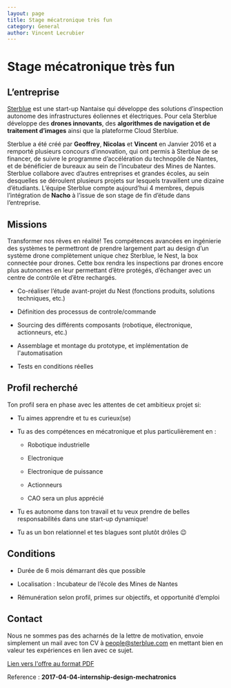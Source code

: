 ```yaml
---
layout: page
title: Stage mécatronique très fun
category: General
author: Vincent Lecrubier
---
```


Stage mécatronique très fun
===========================

L’entreprise
------------

[Sterblue](http://www.sterblue.com) est une start-up Nantaise qui
développe des solutions d’inspection autonome des infrastructures
éoliennes et électriques. Pour cela Sterblue développe des **drones
innovants**, des **algorithmes de navigation et de traitement d’images**
ainsi que la plateforme Cloud Sterblue.

Sterblue a été créé par **Geoffrey**, **Nicolas** et **Vincent** en
Janvier 2016 et a remporté plusieurs concours d’innovation, qui ont
permis à Sterblue de se financer, de suivre le programme d’accélération
du technopôle de Nantes, et de bénéficier de bureaux au sein de
l’incubateur des Mines de Nantes. Sterblue collabore avec d’autres
entreprises et grandes écoles, au sein desquelles se déroulent plusieurs
projets sur lesquels travaillent une dizaine d’étudiants. L’équipe
Sterblue compte aujourd’hui 4 membres, depuis l’intégration de **Nacho**
à l’issue de son stage de fin d’étude dans l’entreprise.

Missions
--------

Transformer nos rêves en réalité! Tes compétences avancées en ingénierie des systèmes te permettront de prendre largement part au design d’un système drone complètement unique chez Sterblue, le Nest, la box connectée pour drones. Cette box rendra les inspections par drones encore plus autonomes en leur permettant d’être protégés, d’échanger avec un centre de contrôle et d’être rechargés.

-   Co-réaliser l’étude avant-projet du Nest (fonctions produits, solutions techniques, etc.)

-   Définition des processus de controle/commande

-   Sourcing des différents composants (robotique, électronique, actionneurs, etc.)

-   Assemblage et montage du prototype, et implémentation de l'automatisation

-   Tests en conditions réelles

Profil recherché
----------------

Ton profil sera en phase avec les attentes de cet ambitieux projet si:

-   Tu aimes apprendre et tu es curieux(se)

-   Tu as des compétences en mécatronique et plus particulièrement en :

    -   Robotique industrielle

    -   Electronique

    -   Electronique de puissance

    -   Actionneurs

    -   CAO sera un plus apprécié

-   Tu es autonome dans ton travail et tu veux prendre de belles
    responsabilités dans une start-up dynamique!

-   Tu as un bon relationnel et tes blagues sont plutôt drôles 😉

Conditions
----------

-   Durée de 6 mois démarrant dès que possible

-   Localisation : Incubateur de l’école des Mines de Nantes

-   Rémunération selon profil, primes sur objectifs, et opportunité
    d’emploi

Contact
-------

Nous ne sommes pas des acharnés de la lettre de motivation, envoie
simplement un mail avec ton CV à <people@sterblue.com> en mettant bien
en valeur tes expériences en lien avec ce sujet.

[Lien vers l'offre au format PDF](/jobs/pdf/2017-04-04-internship-design-mechatronics2.pdf)

Reference : **2017-04-04-internship-design-mechatronics**
